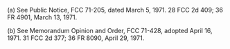 (a) See Public Notice, FCC 71-205, dated March 5, 1971. 28 FCC 2d 409; 36 FR 4901, March 13, 1971.

(b) See Memorandum Opinion and Order, FCC 71-428, adopted April 16, 1971. 31 FCC 2d 377; 36 FR 8090, April 29, 1971.

